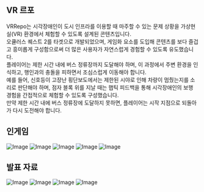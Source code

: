 ## VR 르포
VRRepo는 시각장애인이 도시 인프라를 이용할 때 마주할 수 있는 문제 상황을 가상현실(VR) 환경에서 체험할 수 있도록 설계된 콘텐츠입니다. <br/>
오큘러스 퀘스트 2를 타겟으로 개발되었으며, 게임화 요소를 도입해 콘텐츠를 보다 즐겁고 흥미롭게 구성함으로써 더 많은 사용자가 자연스럽게 경험할 수 있도록 유도했습니다. <br/>
플레이어는 제한 시간 내에 버스 정류장까지 도달해야 하며, 이 과정에서 주변 환경을 인식하고, 행인과의 충돌을 피하면서 조심스럽게 이동해야 합니다. <br/>
예를 들어, 신호등이 고장난 횡단보도에서는 제한된 시야로 인해 차량이 멈췄는지를 소리로 판단해야 하며, 점자 블록 위를 지날 때는 햅틱 피드백을 통해 시각장애인의 보행 경험을 간접적으로 체험할 수 있도록 구성했습니다. <br/>
만약 제한 시간 내에 버스 정류장에 도달하지 못하면, 플레이어는 시작 지점으로 되돌아가 다시 도전해야 합니다.
## 인게임
![Image](https://github.com/user-attachments/assets/4ea7dc45-3c9f-44f1-9f68-a0bf9c67b04c)
![Image](https://github.com/user-attachments/assets/abd7914d-2912-41ff-ac2b-d883abd61bb3)
![Image](https://github.com/user-attachments/assets/a2f29581-aa45-4acd-a4ab-444f15531628)
![Image](https://github.com/user-attachments/assets/5da8a050-d3d3-486c-b3d4-23a9bd0d324a)
![Image](https://github.com/user-attachments/assets/77b65014-4bf1-42c1-8921-cb896f6a50c6)
## 발표 자료
![Image](https://github.com/user-attachments/assets/14c15032-8fef-4b68-ab27-ababc2b467cb)
![Image](https://github.com/user-attachments/assets/102f4d24-edbd-464e-a6e4-3476f759b148)
![Image](https://github.com/user-attachments/assets/c518533c-fcfc-40fd-8e05-bc2ebb98663e)
![Image](https://github.com/user-attachments/assets/35d9b4cb-b6a8-4157-865f-b2f7a93870f9)

